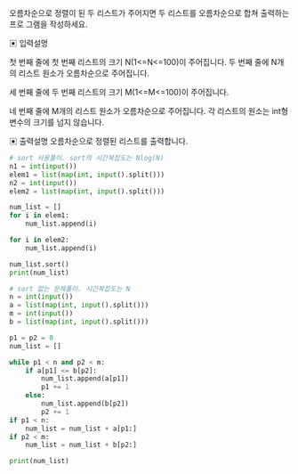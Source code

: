 오름차순으로 정렬이 된 두 리스트가 주어지면 두 리스트를 오름차순으로 합쳐 출력하는 프로 그램을 작성하세요.

▣ 입력설명

첫 번째 줄에 첫 번째 리스트의 크기 N(1<=N<=100)이 주어집니다. 
두 번째 줄에 N개의 리스트 원소가 오름차순으로 주어집니다.

세 번째 줄에 두 번째 리스트의 크기 M(1<=M<=100)이 주어집니다.

네 번째 줄에 M개의 리스트 원소가 오름차순으로 주어집니다.
각 리스트의 원소는 int형 변수의 크기를 넘지 않습니다.

▣ 출력설명
오름차순으로 정렬된 리스트를 출력합니다.
```python
# sort 사용풀이. sort의 시간복잡도는 Nlog(N)
n1 = int(input())
elem1 = list(map(int, input().split()))
n2 = int(input())
elem2 = list(map(int, input().split()))

num_list = []
for i in elem1:
    num_list.append(i)

for i in elem2:
    num_list.append(i)

num_list.sort()
print(num_list)

# sort 없는 문제풀이. 시간복잡도는 N
n = int(input())
a = list(map(int, input().split()))
m = int(input())
b = list(map(int, input().split()))

p1 = p2 = 0
num_list = []

while p1 < n and p2 < m:
    if a[p1] <= b[p2]:
        num_list.append(a[p1])
        p1 += 1
    else:
        num_list.append(b[p2])
        p2 += 1
if p1 < n:
    num_list = num_list + a[p1:]
if p2 < m:
    num_list = num_list + b[p2:]

print(num_list)

```
